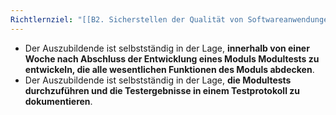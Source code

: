 ```yaml
---
Richtlernziel: "[[B2. Sicherstellen der Qualität von Softwareanwendungen]]"
---
```

- Der Auszubildende ist selbstständig in der Lage, **innerhalb von einer Woche nach Abschluss der Entwicklung eines Moduls Modultests zu entwickeln, die alle wesentlichen Funktionen des Moduls abdecken**.
- Der Auszubildende ist selbstständig in der Lage, **die Modultests durchzuführen und die Testergebnisse in einem Testprotokoll zu dokumentieren**.